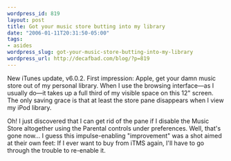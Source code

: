 ```yaml
--- 
wordpress_id: 819
layout: post
title: Got your music store butting into my library
date: "2006-01-11T20:31:50-05:00"
tags: 
- asides
wordpress_slug: got-your-music-store-butting-into-my-library
wordpress_url: http://decafbad.com/blog/?p=819
---
```

New iTunes update, v6.0.2.  First impression:  Apple, get your damn music store out of my personal library.  When I use the browsing interface—as I usually do—it takes up a full third of my visible space on this 12" screen.  The only saving grace is that at least the store pane disappears when I view my iPod library.  

Oh!  I just discovered that I can get rid of the pane if I disable the Music Store altogether using the Parental controls under preferences.  Well, that's gone now... I guess this impulse-enabling "improvement" was a shot aimed at their own feet:  If I ever want to buy from iTMS again, I'll have to go through the trouble to re-enable it.
